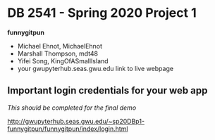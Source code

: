 # DB 2541 - Spring 2020 Project 1

**funnygitpun**
 - Michael Ehnot, MichaelEhnot
 - Marshall Thompson, mdt48
 - Yifei Song, KingOfASmallIsland
 - your gwupyterhub.seas.gwu.edu link to live webpage
 
 ## Important login credentials for your web app
 
 *This should be completed for the final demo*
 
 http://gwupyterhub.seas.gwu.edu/~sp20DBp1-funnygitpun/funnygitpun/index/login.html
